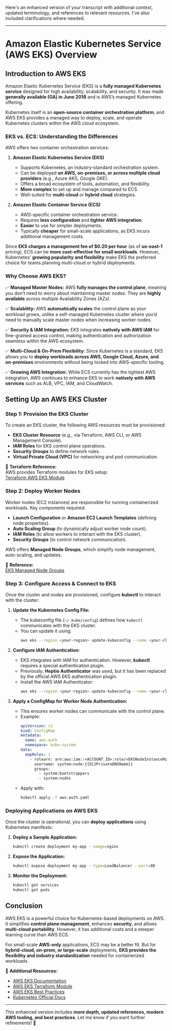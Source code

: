 Here's an enhanced version of your transcript with additional context, updated terminology, and references to relevant resources. I've also included clarifications where needed.  

---

# **Amazon Elastic Kubernetes Service (AWS EKS) Overview**  

## **Introduction to AWS EKS**  

Amazon Elastic Kubernetes Service (EKS) is a **fully managed Kubernetes service** designed for high availability, scalability, and security. It was made **generally available (GA) in June 2018** and is AWS’s managed Kubernetes offering.  

Kubernetes itself is an **open-source container orchestration platform**, and AWS EKS provides a managed way to deploy, scale, and operate Kubernetes clusters within the AWS cloud ecosystem.  

### **EKS vs. ECS: Understanding the Differences**  

AWS offers two container orchestration services:  

1. **Amazon Elastic Kubernetes Service (EKS)**  
   - Supports Kubernetes, an industry-standard orchestration system.  
   - Can be deployed **on AWS, on-premises, or across multiple cloud providers** (e.g., Azure AKS, Google GKE).  
   - Offers a broad ecosystem of tools, automation, and flexibility.  
   - **More complex** to set up and manage compared to ECS.  
   - Well-suited for **multi-cloud** or **hybrid cloud** strategies.  

2. **Amazon Elastic Container Service (ECS)**  
   - AWS-specific container orchestration service.  
   - Requires **less configuration** and **tighter AWS integration**.  
   - **Easier** to use for simpler deployments.  
   - Typically **cheaper** for small-scale applications, as EKS incurs additional management costs.  

Since **EKS charges a management fee of $0.20 per hour** (as of **us-east-1** pricing), ECS can be **more cost-effective for small workloads**. However, Kubernetes' **growing popularity and flexibility** make EKS the preferred choice for teams planning multi-cloud or hybrid deployments.  

### **Why Choose AWS EKS?**  

✅ **Managed Master Nodes:** AWS **fully manages the control plane**, meaning you don’t need to worry about maintaining master nodes. They are **highly available** across multiple Availability Zones (AZs).  

✅ **Scalability:** AWS **automatically scales** the control plane as your workload grows, unlike a self-managed Kubernetes cluster where you’d need to manually scale master nodes when increasing worker nodes.  

✅ **Security & IAM Integration:** EKS integrates **natively with AWS IAM** for fine-grained access control, making authentication and authorization seamless within the AWS ecosystem.  

✅ **Multi-Cloud & On-Prem Flexibility:** Since Kubernetes is a standard, EKS allows you to **deploy workloads across AWS, Google Cloud, Azure, and on-premises** environments without being locked into AWS-specific tooling.  

✅ **Growing AWS Integration:** While ECS currently has the tightest AWS integration, AWS continues to enhance EKS to work **natively with AWS services** such as ALB, VPC, IAM, and CloudWatch.  

## **Setting Up an AWS EKS Cluster**  

### **Step 1: Provision the EKS Cluster**  

To create an EKS cluster, the following AWS resources must be provisioned:  

- **EKS Cluster Resource** (e.g., via Terraform, AWS CLI, or AWS Management Console).  
- **IAM Roles** for EKS control plane operations.  
- **Security Groups** to define network rules.  
- **Virtual Private Cloud (VPC)** for networking and pod communication.  

📌 **Terraform Reference:**  
AWS provides Terraform modules for EKS setup:  
[Terraform AWS EKS Module](https://registry.terraform.io/modules/terraform-aws-modules/eks/aws/latest)  

### **Step 2: Deploy Worker Nodes**  

Worker nodes (EC2 instances) are responsible for running containerized workloads. Key components required:  

- **Launch Configuration** or **Amazon EC2 Launch Templates** (defining node properties).  
- **Auto Scaling Group** (to dynamically adjust worker node count).  
- **IAM Roles** (to allow workers to interact with the EKS cluster).  
- **Security Groups** (to control network communication).  

AWS offers **Managed Node Groups**, which simplify node management, auto-scaling, and updates.  

📌 **Reference:**  
[EKS Managed Node Groups](https://docs.aws.amazon.com/eks/latest/userguide/managed-node-groups.html)  

### **Step 3: Configure Access & Connect to EKS**  

Once the cluster and nodes are provisioned, configure **kubectl** to interact with the cluster:  

1. **Update the Kubernetes Config File:**  
   - The kubeconfig file (`~/.kube/config`) defines how `kubectl` communicates with the EKS cluster.  
   - You can update it using:  
     ```bash
     aws eks --region <your-region> update-kubeconfig --name <your-cluster-name>
     ```  

2. **Configure IAM Authentication:**  
   - EKS integrates with IAM for authentication. However, **kubectl** requires a special authentication plugin.  
   - Previously, **Heptio Authenticator** was used, but it has been replaced by the official AWS EKS authentication plugin.  
   - Install the AWS IAM Authenticator:  
     ```bash
     aws eks --region <your-region> update-kubeconfig --name <your-cluster-name>
     ```  

3. **Apply a ConfigMap for Worker Node Authentication:**  
   - This ensures worker nodes can communicate with the control plane.  
   - Example:  
     ```yaml
     apiVersion: v1
     kind: ConfigMap
     metadata:
       name: aws-auth
       namespace: kube-system
     data:
       mapRoles: |
         - rolearn: arn:aws:iam::<ACCOUNT_ID>:role/<EKSNodeInstanceRole>
           username: system:node:{{EC2PrivateDNSName}}
           groups:
             - system:bootstrappers
             - system:nodes
     ```  
   - Apply with:  
     ```bash
     kubectl apply -f aws-auth.yaml
     ```  

### **Deploying Applications on AWS EKS**  

Once the cluster is operational, you can **deploy applications** using Kubernetes manifests:  

1. **Deploy a Sample Application:**  
   ```bash
   kubectl create deployment my-app --image=nginx
   ```  

2. **Expose the Application:**  
   ```bash
   kubectl expose deployment my-app --type=LoadBalancer --port=80
   ```  

3. **Monitor the Deployment:**  
   ```bash
   kubectl get services
   kubectl get pods
   ```  

## **Conclusion**  

AWS EKS is a powerful choice for Kubernetes-based deployments on AWS. It simplifies **control plane management**, enhances **security**, and allows **multi-cloud portability**. However, it has additional costs and a steeper learning curve than AWS ECS.  

For small-scale **AWS-only** applications, ECS may be a better fit. But for **hybrid-cloud, on-prem, or large-scale** deployments, **EKS provides the flexibility and industry standardization** needed for containerized workloads.  

🔗 **Additional Resources:**  
- [AWS EKS Documentation](https://docs.aws.amazon.com/eks/latest/userguide/what-is-eks.html)  
- [AWS EKS Terraform Module](https://registry.terraform.io/modules/terraform-aws-modules/eks/aws/latest)  
- [AWS EKS Best Practices](https://aws.github.io/aws-eks-best-practices/)  
- [Kubernetes Official Docs](https://kubernetes.io/docs/home/)  

---  

This enhanced version includes **more depth, updated references, modern AWS tooling, and best practices**. Let me know if you want further refinements! 🚀